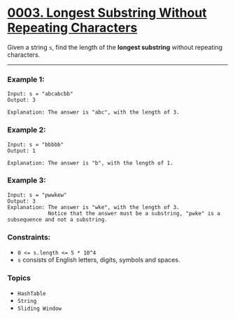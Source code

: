 # [0003. Longest Substring Without Repeating Characters](https://leetcode.com/problems/longest-substring-without-repeating-characters/ "The LeetCode link")

Given a string `s`, find the length of the **longest substring** without repeating characters.

---

### Example 1:
```
Input: s = "abcabcbb"
Output: 3

Explanation: The answer is "abc", with the length of 3.
```

### Example 2:
```
Input: s = "bbbbb"
Output: 1

Explanation: The answer is "b", with the length of 1.
```

### Example 3:
```
Input: s = "pwwkew"
Output: 3
Explanation: The answer is "wke", with the length of 3.
             Notice that the answer must be a substring, "pwke" is a subsequence and not a substring.
```

### Constraints:

* `0 <= s.length <= 5 * 10^4`
* `s` consists of English letters, digits, symbols and spaces.

### Topics

* `HashTable`
* `String`
* `Sliding Window`